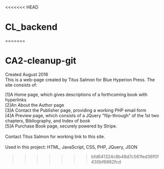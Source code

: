 <<<<<<< HEAD
# CL_backend
=======
# CA2-cleanup-git
Created August 2016<br>
This is a web-page created by Titus Salmon for Blue Hyperion Press. The site consists of:<br>

[1]A Home page, which gives descriptions of a forthcoming book with hyperlinks<br>
[2]An About the Author page<br>
[3]A Contact the Publisher page, providing a working PHP email form<br>
[4]A Preview page, which consists of a JQuery "flip-through" of the 1st two chapters, Bibliography, and Index of book<br>
[5]A Purchase Book page, securely powered by Stripe.<br>
<br>
Contact Titus Salmon for working link to this site.
<br><br>
Used in this project: HTML, JavaScript, CSS, PHP, JQuery, JSON
>>>>>>> bfd641324c8b48d7c561fed36f0f430bf6862fcd
